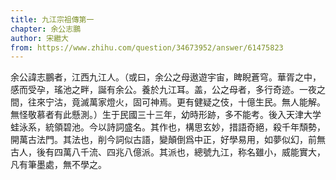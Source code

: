 ```yaml
---
title: 九江宗祖傳第一
chapter: 余公志鵬
author: 宋繼大
from: https://www.zhihu.com/question/34673952/answer/61475823
---
```

余公諱志鵬者，江西九江人。（或曰，余公之母遨遊宇宙，睥睨蒼穹。華胥之中，感而受孕，瑤池之畔，誕有余公。養於九江耳。盖，公之母者，多行奇迹。一夜之間，往來宁沽，竟滅萬家燈火，固可神焉。更有健疑之伎，十億生民。無人能解。無怪敬慕者有此懸測。）生于民國三十三年，幼時形跡，多不能考。後入天津大学蛙泳系，統領碧池。今以詩詞盛名。其作也，構思玄妙，措語奇絕，殺千年頹勢，開萬古法門。其法也，削今詞似古語，變顛倒爲中正，好學易用，如夢似幻，前無古人，後有四萬八千流、四兆八億派。其派也，總號九江，称名雖小，威能實大，凡有筆墨處，無不學之。
